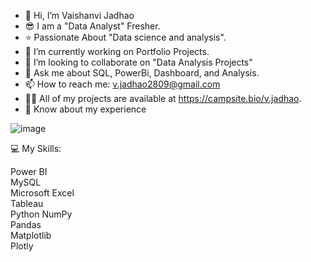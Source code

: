- 👋 Hi, I’m Vaishanvi Jadhao
- 😎 I am a "Data Analyst" Fresher.
- ⭐ Passionate About "Data science and analysis".
- 🔭 I’m currently working on Portfolio Projects.
- 👯 I’m looking to collaborate on "Data Analysis Projects"
- 💬 Ask me about SQL, PowerBi, Dashboard, and Analysis.
- 📫 How to reach me: v.jadhao2809@gmail.com
- 👨‍💻 All of my projects are available at https://campsite.bio/v.jadhao.
- 📄 Know about my experience
  
![image](https://github.com/user-attachments/assets/9cd117fd-6c71-4fab-91a0-0e7ee8f941d4)



💻 My Skills:

Power BI    
MySQL    
Microsoft Excel  
Tableau  
Python
NumPy    
Pandas    
Matplotlib    
Plotly




























<!---
vjadhao28/vjadhao28 is a ✨ special ✨ repository because its `README.md` (this file) appears on your GitHub profile.
You can click the Preview link to take a look at your changes.
--->

